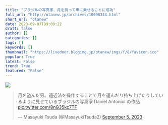 ```yaml
---
title: "ブラジルの写真家、月を持って車に乗せることに成功"
full_url: "http://otanew.jp/archives/10098344.html"
short_url: "otanew"
date: 2023-09-07T09:09:22
draft: false
author: []
categories: []
tags: []
keywords: []
thumbnail: "https://livedoor.blogimg.jp/otanew/imgs/f/8/favicon.ico"
popular: True
latest: False
trend: True
featured: "False"
---
```


![](https://livedoor.blogimg.jp/otanew/imgs/f/8/favicon.ico)

<blockquote class="twitter-tweet"><p lang="ja" dir="ltr">月を盗んだ男。遠近法を操作することで月を運んだり持ち上げたりしているように見せているブラジルの写真家 Daniel Antoniol の作品 <a href="https://t.co/8nG35kc7TF">pic.twitter.com/8nG35kc7TF</a></p>— Masayuki Tsuda (@MasayukiTsuda2) <a href="https://twitter.com/MasayukiTsuda2/status/1698897327178784939?ref_src=twsrc%5Etfw">September 5, 2023</a></blockquote> 